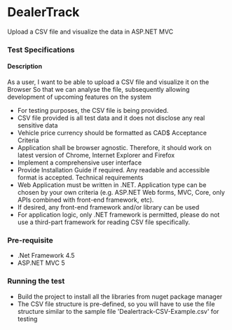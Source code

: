 # DealerTrack
Upload a CSV file and visualize the data in ASP.NET MVC

### Test Specifications

#### Description
As a user, I want to be able to upload a CSV file and visualize it on the Browser
So that we can analyse the file, subsequently allowing development of upcoming features on the system

*	For testing purposes, the CSV file is being provided.
*	CSV file provided is all test data and it does not disclose any real sensitive data
*	Vehicle price currency should be formatted as CAD$
Acceptance Criteria
*	Application shall be browser agnostic. Therefore, it should work on latest version of Chrome, Internet Explorer and Firefox
*	Implement a comprehensive user interface
*	Provide Installation Guide if required. Any readable and accessible format is accepted.
Technical requirements 
*	Web Application must be written in .NET. Application type can be chosen by your own criteria 
(e.g. ASP.NET Web forms, MVC, Core, only APIs combined with front-end framework, etc).
*	If desired, any front-end framework and/or library can be used 
*	For application logic, only .NET framework is permitted, please do not use a third-part framework for reading CSV file specifically. 

### Pre-requisite
* .Net Framework 4.5
* ASP.NET MVC 5

### Running the test
* Build the project to install all the libraries from nuget package manager
* The CSV file structure is pre-defined, so you will have to use the file structure similar to the sample file 'Dealertrack-CSV-Example.csv' for testing
